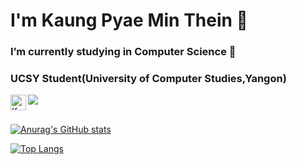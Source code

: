 # I'm Kaung Pyae Min Thein 👋


### I’m currently studying in Computer Science 🌱
### UCSY Student(University of Computer Studies,Yangon)


![](https://komarev.com/ghpvc/?username=Kaung-Pyae-Min-Thein&color=green)
<a href="www.linkedin.com/in/kaung-pyae-min-thein">
  <img align="left" alt="Kaung Pyae's Linkdein" width="25px" src="https://cdn.jsdelivr.net/npm/simple-icons@v3/icons/linkedin.svg" />
</a>
<br/>
<br/>

[![Anurag's GitHub stats](https://github-readme-stats.vercel.app/api?username=Kaung-Pyae-Min-Thein&count_private=true&show_icons=true&theme=gotham)](https://github.com/anuraghazra/github-readme-stats)

[![Top Langs](https://github-readme-stats.vercel.app/api/top-langs/?username=Kaung-Pyae-Min-Thein&layout=compact)](https://github.com/anuraghazra/github-readme-stats)

<!--
**Kaung-Pyae-Min-Thein/Kaung-Pyae-Min-Thein** is a ✨ _special_ ✨ repository because its `README.md` (this file) appears on your GitHub profile.

Here are some ideas to get you started:

- 🔭 I’m currently working on ...
- 🌱 I’m currently learning ...
- 👯 I’m looking to collaborate on ...
- 🤔 I’m looking for help with ...
- 💬 Ask me about ...
- 📫 How to reach me: ...
- 😄 Pronouns: ...
- ⚡ Fun fact: ...
-->
